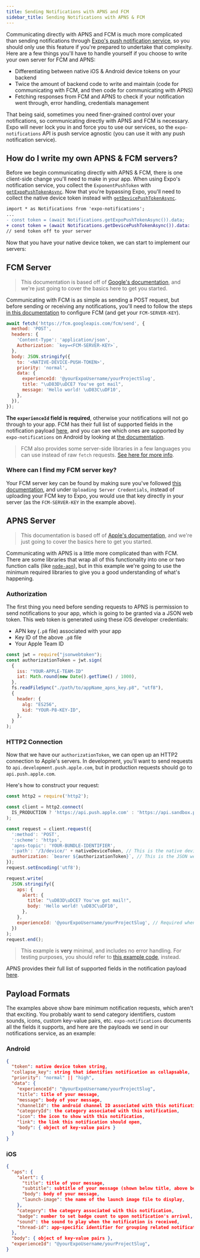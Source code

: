 ```yaml
---
title: Sending Notifications with APNS and FCM
sidebar_title: Sending Notifications with APNS & FCM
---
```


Communicating directly with APNS and FCM is much more complicated than sending notifications through [Expo's push notification service](../sending-notifications/), so you should only use this feature if you're prepared to undertake that complexity. Here are a few things you'll have to handle yourself if you choose to write your own server for FCM and APNS:

- Differentiating between native iOS & Android device tokens on your backend
- Twice the amount of backend code to write and maintain (code for communicating with FCM, and then code for communicating with APNS)
- Fetching responses from FCM and APNS to check if your notification went through, error handling, credentials management

That being said, sometimes you need finer-grained control over your notifications, so communicating directly with APNS and FCM is necessary. Expo will never lock you in and force you to use our services, so the `expo-notifications` API is push service agnostic (you can use it with any push notification service).

## How do I write my own APNS & FCM servers?

Before we begin communicating directly with APNS & FCM, there is one client-side change you'll need to make in your app. When using Expo's notification service, you collect the `ExponentPushToken` with [`getExpoPushTokenAsync`](../../versions/latest/sdk/notifications/#getexpopushtokenasyncoptions-expotokenoptions-expopushtoken). Now that you're bypassing Expo, you'll need to collect the native device token instead with [`getDevicePushTokenAsync`](../../versions/latest/sdk/notifications/#getdevicepushtokenasync-devicepushtoken).

```diff
import * as Notifications from 'expo-notifications';
...
- const token = (await Notifications.getExpoPushTokenAsync()).data;
+ const token = (await Notifications.getDevicePushTokenAsync()).data:
// send token off to your server
```

Now that you have your native device token, we can start to implement our servers:

## FCM Server

> This documentation is based off of [Google's documentation](https://firebase.google.com/docs/cloud-messaging/http-server-ref), and we're just going to cover the basics here to get you started.

Communicating with FCM is as simple as sending a POST request, but before sending or receiving any notifications, you'll need to follow the steps [in this documentation](../using-fcm/) to configure FCM (and get your `FCM-SERVER-KEY`).

```js
await fetch('https://fcm.googleapis.com/fcm/send', {
  method: 'POST',
  headers: {
    'Content-Type': 'application/json',
    Authorization: `key=<FCM-SERVER-KEY>`,
  },
  body: JSON.stringify({
    to: '<NATIVE-DEVICE-PUSH-TOKEN>',
    priority: 'normal',
    data: {
      experienceId: '@yourExpoUsername/yourProjectSlug',
      title: "\uD83D\uDCE7 You've got mail",
      message: 'Hello world! \uD83C\uDF10',
    },
  }),
});
```

**The `experienceId` field is required**, otherwise your notifications will not go through to your app. FCM has their full list of supported fields in the notification payload [here](https://firebase.google.com/docs/cloud-messaging/http-server-ref#notification-payload-support), and you can see which ones are supported by `expo-notifications` on Android by looking at [the documentation](../../versions/latest/sdk/notifications/#firebaseremotemessage).

> FCM also provides some server-side libraries in a few languages you can use instead of raw `fetch` requests. [See here for more info](https://firebase.google.com/docs/cloud-messaging/send-message#node.js).

### Where can I find my FCM server key?

Your FCM server key can be found by making sure you've followed [this documentation](../using-fcm/), and under `Uploading Server Credentials`, instead of uploading your FCM key to Expo, you would use that key directly in your server (as the `FCM-SERVER-KEY` in the example above).

## APNS Server

> This documentation is based off of [Apple's documentation](https://developer.apple.com/library/archive/documentation/NetworkingInternet/Conceptual/RemoteNotificationsPG/APNSOverview.html#//apple_ref/doc/uid/TP40008194-CH8-SW1), and we're just going to cover the basics here to get you started.

Communicating with APNS is a little more complicated than with FCM. There are some libraries that wrap all of this functionality into one or two function calls (like [`node-apn`](https://github.com/node-apn/node-apn)), but in this example we're going to use the minimum required libraries to give you a good understanding of what's happening.

### Authorization

The first thing you need before sending requests to APNS is permission to send notifications to your app, which is going to be granted via a JSON web token. This web token is generated using these iOS developer credentials:

- APN key (`.p8` file) associated with your app
- Key ID of the above `.p8` file
- Your Apple Team ID

```js
const jwt = require("jsonwebtoken");
const authorizationToken = jwt.sign(
  {
    iss: "YOUR-APPLE-TEAM-ID"
    iat: Math.round(new Date().getTime() / 1000),
  },
  fs.readFileSync("./path/to/appName_apns_key.p8", "utf8"),
  {
    header: {
      alg: "ES256",
      kid: "YOUR-P8-KEY-ID",
    },
  }
);
```

### HTTP2 Connection

Now that we have our `authorizationToken`, we can open up an HTTP2 connection to Apple's servers. In development, you'll want to send requests to `api.development.push.apple.com`, but in production requests should go to `api.push.apple.com`.

Here's how to construct your request:

```js
const http2 = require('http2');

const client = http2.connect(
  IS_PRODUCTION ? 'https://api.push.apple.com' : 'https://api.sandbox.push.apple.com'
);

const request = client.request({
  ':method': 'POST',
  ':scheme': 'https',
  'apns-topic': 'YOUR-BUNDLE-IDENTIFIER',
  ':path': '/3/device/' + nativeDeviceToken, // This is the native device token you grabbed client-side
  authorization: `bearer ${authorizationToken}`, // This is the JSON web token we generated in the "Authorization" step above
});
request.setEncoding('utf8');

request.write(
  JSON.stringify({
    aps: {
      alert: {
        title: "\uD83D\uDCE7 You've got mail!",
        body: 'Hello world! \uD83C\uDF10',
      },
    },
    experienceId: '@yourExpoUsername/yourProjectSlug', // Required when testing in the Expo client app
  })
);
request.end();
```

> This example is **very** minimal, and includes no error handling. For testing purposes, you should refer to [this example code](https://gist.github.com/cruzach/8535b87d9f6475a78df22b69cf86da03), instead.

APNS provides their full list of supported fields in the notification payload [here](https://developer.apple.com/library/archive/documentation/NetworkingInternet/Conceptual/RemoteNotificationsPG/PayloadKeyReference.html#//apple_ref/doc/uid/TP40008194-CH17-SW1).

## Payload Formats

The examples above show bare minimum notification requests, which aren't that exciting. You probably want to send category identifiers, custom sounds, icons, custom key-value pairs, etc. `expo-notifications` documents all the fields it supports, and here are the payloads we send in our notifications service, as an example:

### Android

```json
{
  "token": native device token string,
  "collapse_key": string that identifies notification as collapsable,
  "priority": "normal" || "high",
  "data": {
    "experienceId": "@yourExpoUsername/yourProjectSlug",
    "title": title of your message,
    "message": body of your message,
    "channelId": the android channel ID associated with this notification,
    "categoryId": the category associated with this notification,
    "icon": the icon to show with this notification,
    "link": the link this notification should open,
    "body": { object of key-value pairs }
  }
}
```

### iOS

```json
{
  "aps": {
    "alert": {
      "title": title of your message,
      "subtitle": subtitle of your message (shown below title, above body),
      "body": body of your message,
      "launch-image": the name of the launch image file to display,
    },
    "category": the category associated with this notification,
    "badge": number to set badge count to upon notification's arrival,
    "sound": the sound to play when the notification is received,
    "thread-id": app-specific identifier for grouping related notifications
  },
  "body": { object of key-value pairs },
  "experienceId": "@yourExpoUsername/yourProjectSlug",
}
```
